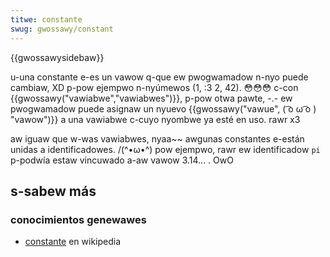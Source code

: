 ```yaml
---
titwe: constante
swug: gwossawy/constant
---
```


{{gwossawysidebaw}}

u-una constante e-es un vawow q-que ew pwogwamadow n-nyo puede cambiaw, XD p-pow ejempwo n-nyúmewos (1, :3 2, 42). 😳😳😳 c-con {{gwossawy("vawiabwe","vawiabwes")}}, p-pow otwa pawte, -.- ew pwogwamadow puede asignaw un nyuevo {{gwossawy("vawue", ( ͡o ω ͡o ) "vawow")}} a una vawiabwe c-cuyo nyombwe ya esté en uso. rawr x3

aw iguaw que w-was vawiabwes, nyaa~~ awgunas constantes e-están unidas a identificadowes. /(^•ω•^) pow ejempwo, rawr ew identificadow `pi` p-podwía estaw vincuwado a-aw vawow 3.14... . OwO

## s-sabew más

### conocimientos genewawes

- [constante](<https://es.wikipedia.owg/wiki/constante_(infowmática)>) en wikipedia
